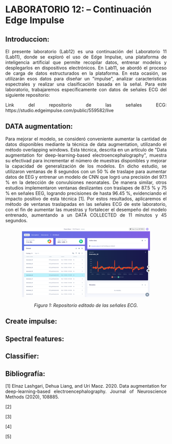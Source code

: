 # **LABORATORIO 12: – Continuación Edge Impulse**
## **Introduccion:**
<p align="justify">El presente laboratorio (Lab12) es una continuación del Laboratorio 11 (Lab11), donde se exploró el uso de Edge Impulse, una plataforma de inteligencia artificial que permite recopilar datos, entrenar modelos y desplegarlos en dispositivos electrónicos. En Lab11, se abordó el proceso de carga de datos estructurados en la plataforma. En esta ocasión, se utilizarán esos datos para diseñar un "impulse", analizar características espectrales y realizar una clasificación basada en la señal. Para este laboratorio, trabajaremos específicamente con datos de señales ECG del siguiente repositorio: </p>
<p align="justify">Link del repositorio de las señales ECG: https://studio.edgeimpulse.com/public/559582/live</p>

## **DATA augmentation:**
<p align="justify"> Para mejorar el modelo, se consideró conveniente aumentar la cantidad de datos disponibles mediante la técnica de data augmentation, utilizando el método overlapping windows. Esta técnica, descrita en un artículo de "Data augmentation for deep-learning-based electroencephalography", muestra su efectivad para incrementar el número de muestras disponibles y mejorar la capacidad de generalización de los modelos. En dicho estudio, se utilizaron ventanas de 8 segundos con un 50 % de traslape para aumentar datos de EEG y entrenar un modelo de CNN que logró una precisión del 97.1 % en la detección de convulsiones neonatales. De manera similar, otros estudios implementaron ventanas deslizantes con traslapes de 87.5 % y 75 % en señales EEG, logrando precisiones de hasta 96.45 %, evidenciando el impacto positivo de esta técnica [1]. Por estos resultados, aplicaremos el método de ventanas traslapadas en las señales ECG de este laboratorio, con el fin de aumentar las muestras y fortalecer el desempeño del modelo entrenado, aumentando a un DATA COLLECTED de 11 minutos y 45 segundos.</p>
<p align="center"><img src="Anexos/S1.png" width="400"></p>
<p align="center"><i>Figura 1: Repositorio editado de las señales ECG.</i></p>

## **Create impulse:**
<p align="justify"> </p>

## **Spectral features:**
<p align="justify"> </p>

## **Classifier:**
<p align="justify"> </p>

## **Bibliografía:**<a id="bibliografia"></a>
<p align="justify">[1] Elnaz Lashgari, Dehua Liang, and Uri Maoz. 2020. Data augmentation for deep-learning-based electroencephalography. Journal of Neuroscience Methods (2020), 108885.</p>
<p align="justify">[2] </p>
<p align="justify">[3] </p>
<p align="justify">[4] </p>
<p align="justify">[5] </p>
‌
‌
